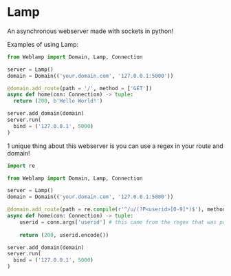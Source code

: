 # Lamp

An asynchronous webserver made with sockets in python!

Examples of using Lamp:

```py
from Weblamp import Domain, Lamp, Connection

server = Lamp()
domain = Domain(('your.domain.com', '127.0.0.1:5000')) 

@domain.add_route(path = '/', method = ['GET'])
async def home(con: Connection) -> tuple:
  return (200, b'Hello World!')

server.add_domain(domain)
server.run(
  bind = ('127.0.0.1', 5000)
)
```

1 unique thing about this webserver is you can use a regex in your route and domain!

```py
import re

from Weblamp import Domain, Lamp, Connection

server = Lamp()
domain = Domain(('your.domain.com', '127.0.0.1:5000')) 

@domain.add_route(path = re.compile(r'^/u/(?P<userid>[0-9]*)$'), method = ['GET'])
async def home(con: Connection) -> tuple:
    userid = conn.args['userid'] # this came from the regex that was provided
    
    return (200, userid.encode())

server.add_domain(domain)
server.run(
  bind = ('127.0.0.1', 5000)
)
```
